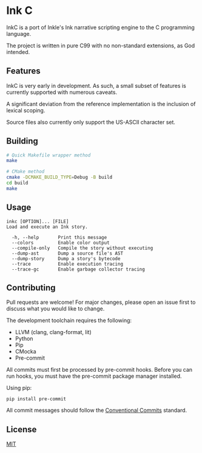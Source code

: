 # Ink C

InkC is a port of Inkle's Ink narrative scripting engine to the C programming language.

The project is written in pure C99 with no non-standard extensions, as God intended.

## Features

InkC is very early in development. As such, a small subset of features is currently supported with numerous caveats.

A significant deviation from the reference implementation is the inclusion of lexical scoping.

Source files also currently only support the US-ASCII character set.

## Building

```bash
# Quick Makefile wrapper method
make

# CMake method
cmake -DCMAKE_BUILD_TYPE=Debug -B build
cd build
make
```

## Usage

```
inkc [OPTION]... [FILE]
Load and execute an Ink story.

  -h, --help       Print this message
  --colors         Enable color output
  --compile-only   Compile the story without executing
  --dump-ast       Dump a source file's AST
  --dump-story     Dump a story's bytecode
  --trace          Enable execution tracing
  --trace-gc       Enable garbage collector tracing
```

## Contributing

Pull requests are welcome! For major changes, please open an issue first to discuss what you would like to change.

The development toolchain requires the following:
 * LLVM (clang, clang-format, lit)
 * Python
 * Pip
 * CMocka
 * Pre-commit

All commits must first be processed by pre-commit hooks. Before you can run hooks, you must have the pre-commit package manager installed.

Using pip:
```
pip install pre-commit
```

All commit messages should follow the [Conventional Commits](https://www.conventionalcommits.org/en/v1.0.0/) standard.

## License

[MIT](https://choosealicense.com/licenses/mit/)
